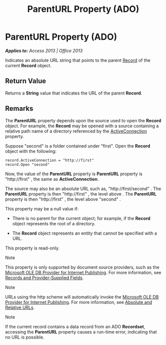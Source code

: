 ﻿---
title: ParentURL Property (ADO)
TOCTitle: ParentURL Property (ADO)
ms:assetid: ec7ec476-6f9e-8486-fe02-74995975df5c
ms:mtpsurl: https://msdn.microsoft.com/en-us/library/JJ250200(v=office.15)
ms:contentKeyID: 48548517
ms.date: 09/18/2015
mtps_version: v=office.15
---

# ParentURL Property (ADO)


_**Applies to:** Access 2013 | Office 2013_

Indicates an absolute URL string that points to the parent [Record](record-object-ado.md) of the current **Record** object.

## Return Value

Returns a **String** value that indicates the URL of the parent **Record**.

## Remarks

The **ParentURL** property depends upon the source used to open the **Record** object. For example, the **Record** may be opened with a source containing a relative path name of a directory referenced by the [ActiveConnection](activeconnection-property-ado.md) property.

Suppose "second" is a folder contained under "first". Open the **Record** object with the following:

    record.ActiveConnection = "http://first"
    record.Open "second"

Now, the value of the **ParentURL** property is **ParentURL** property is "http://first" , the same as **ActiveConnection**.

The source may also be an absolute URL such as, "http://first/second" . The **ParentURL** property is then "http://first" , the level above . The **ParentURL** property is then "http://first" , the level above "second" .

This property may be a null value if:

  - There is no parent for the current object; for example, if the **Record** object represents the root of a directory.

  - The **Record** object represents an entity that cannot be specified with a URL.

This property is read-only.


> [!NOTE]
> <P>This property is only supported by document source providers, such as the <A href="microsoft-ole-db-provider-for-internet-publishing.md">Microsoft OLE DB Provider for Internet Publishing</A>. For more information, see <A href="records-and-provider-supplied-fields.md">Records and Provider-Supplied Fields</A>.</P>




> [!NOTE]
> <P>URLs using the http scheme will automatically invoke the <A href="microsoft-ole-db-provider-for-internet-publishing.md">Microsoft OLE DB Provider for Internet Publishing</A>. For more information, see <A href="absolute-and-relative-urls.md">Absolute and Relative URLs</A>.</P>




> [!NOTE]
> <P>If the current record contains a data record from an ADO <STRONG>Recordset</STRONG>, accessing the <STRONG>ParentURL</STRONG> property causes a run-time error, indicating that no URL is possible.</P>


